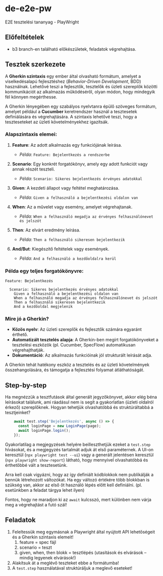 # de-e2e-pw
E2E tesztelési tananyag - PlayWright 

## Előfeltételek
- b3 branch-en található előkészületek, feladatok végrehajtása.

## Tesztek szerkezete

A **Gherkin szintaxis** egy ember által olvasható formátum, amelyet a viselkedésalapú fejlesztéshez (*Behavior-Driven Development*, BDD) használnak. Lehetővé teszi a fejlesztők, tesztelők és üzleti szereplők közötti kommunikációt az alkalmazás működéséről, olyan módon, hogy mindegyik fél könnyen megérthesse.  

A Gherkin lényegében egy szabályos nyelvtanra épülő szöveges formátum, amelyet például a **Cucumber** keretrendszer használ a tesztesetek definiálására és végrehajtására. A szintaxis lehetővé teszi, hogy a teszteseteket az üzleti követelményekhez igazítsák.

### Alapszintaxis elemei:

1. **Feature**: Az adott alkalmazás egy funkciójának leírása.  
   - *Példa*: `Feature: Bejelentkezés a rendszerbe`

2. **Scenario**: Egy konkrét forgatókönyv, amely egy adott funkciót vagy annak részét teszteli.  
   - *Példa*: `Scenario: Sikeres bejelentkezés érvényes adatokkal`

3. **Given**: A kezdeti állapot vagy feltétel meghatározása.  
   - *Példa*: `Given a felhasználó a bejelentkezési oldalon van`

4. **When**: Az a művelet vagy esemény, amelyet végrehajtanak.  
   - *Példa*: `When a felhasználó megadja az érvényes felhasználónevet és jelszót`

5. **Then**: Az elvárt eredmény leírása.  
   - *Példa*: `Then a felhasználó sikeresen bejelentkezik`

6. **And/But**: Kiegészítő feltételek vagy események.  
   - *Példa*: `And a felhasználó a kezdőoldalra kerül`

### Példa egy teljes forgatókönyvre:

```gherkin
Feature: Bejelentkezés

  Scenario: Sikeres bejelentkezés érvényes adatokkal
    Given a felhasználó a bejelentkezési oldalon van
    When a felhasználó megadja az érvényes felhasználónevet és jelszót
    Then a felhasználó sikeresen bejelentkezik
    And a kezdőoldal megjelenik
```

### Mire jó a Gherkin?

- **Közös nyelv**: Az üzleti szereplők és fejlesztők számára egyaránt érthető.
- **Automatizált tesztelés alapja**: A Gherkin-ben megírt forgatókönyveket a tesztelési eszközök (pl. Cucumber, SpecFlow) automatikusan végrehajthatják.
- **Dokumentáció**: Az alkalmazás funkcióinak jól strukturált leírását adja.

A Gherkin tehát hatékony eszköz a tesztelés és az üzleti követelmények összehangolására, és támogatja a fejlesztési folyamat átláthatóságát.

## Step-by-step

Ha megnézzük a tesztfutások által generált jegyzőkönyvet, akkor elég béna leírásokat találunk, ami ráadásul nem is segít a gyakorlatlan (üzleti oldalról érkező) szereplőknek. Hogyan tehetjük olvashatóbbá és struktúráltabbá a tesztjeinket?

```typescript
    await test.step('Bejelentkezés', async () => {
      const loginPage = new LoginPage(page);
      await loginPage.login();
    });
```

Gyakorlatilag a megjegyzések helyére beilleszthetjük ezeket a `test.step` hívásokat, és a megjegyzés tartalmát adjuk át első paraméternek. A UI-on keresztül (`npx playwright test --ui`) vagy a generált jelentésen keresztül (`npx playwright show-report`) látható, hogy mennyivel olvashatóbbá és érthetőbbé vált a tesztesetünk.

Arra kell csak vigyázni, hogy az így definiált kódblokkok nem publikálják a bennük létrehozott változókat. Ha egy változó értékére több blokkban is szükség van, akkor az első őt használó lépés előtt kell definiálni. (pl. esetünkben a feladat tárgya lehet ilyen)

Fontos, hogy ne maradjon ki az `await` kulcsszó, mert különben nem várja meg a végrehajtást a futó szál!

## Feladatok

1. Feleltessük meg egymásnak a Playwright által nyújtott API lehetőségeit és a Gherkin szintaxis elemeit!
   1. feature = spec fájl
   2. scenario = teszt
   3. given, when, then blokk = tesztlépés (utasítások és elvárások – mindig legyenek elvárások!)
2. Alakítsuk át a meglévő teszteket ebbe a formátumba!
3. A `test.step` használatával struktúráljuk a meglevő eseteket!